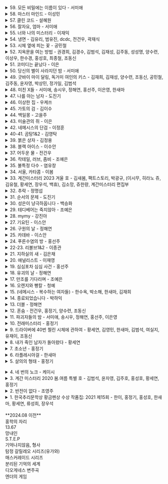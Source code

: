 <details><summary>
59. 모든 비밀에는 이름이 있다 - 서미애
</summary>&emsp;

> 현실감있는 감정선
</details>


<details><summary>
58. 마스터 마인드 - 이성민
</summary>

> 액션스릴러, 빌런, 박진감 넘치는 영화같은
</details>


<details><summary>
57. 클린 코드 - 설혜원
</summary>

> 재미는 있으나 임팩트는 없었다.
</details>


<details><summary>
56. 잘자요, 엄마 - 서미애
</summary>

> 어떤 환경과 삶이 살인마를 만드는지에 대해 심리해부가 인상적
</details>


<details><summary>
55. 너와 나의 미스터리 - 이재익
</summary>

> 구성이 너무 좋아서 끊김없이 마음을 움직이는 굉장히 좋은 작품
</details>


<details><summary>
54. 냉면 - 김유리, 범유진, dcdc, 전건우, 곽재식
</summary>

> 냉면으로 특이한 기분을 느낄 수 있다. 마지막 파인애플 냉면은 한번쯤 먹어보고 싶다.
</details>


<details><summary>
53. 시체 옆에 피는 꽃 - 공민철
</summary>

> 이야기가 매끄럽고 계속 읽고 싶게 만듬. 흡입력 있는 스토리가 없으면 중도에 그만두거나 마지막 반전을 기대하게 되는데 스토리가 재밌으니 반은 먹고 들어감.
</details>

<details><summary>
52. 지옥문을 여는 방법 - 권경희, 김경수, 김범석, 김재성, 김주동, 성성명, 양수련, 이상우, 한수경, 홍성호, 최종철, 조동신
</summary>

> 무난했다. 이 때도 좋은 추리 작품들이 꽤 많았다는 것을 알게되었고, 일찍 알았다면 더 좋지 않았을까 하고 생각함
</details>


<details><summary>
51. 코미디는 끝났다 - 이은
</summary>

> 작품속으로 들어간 듯한 착각이 들 정도로 생생한 묘사와 심리적 공포가 소름이 돋고 눈을 뗄 수 없었다.
</details>


<details><summary>
50. 당신의 별이 사라지던 밤 - 서미애
</summary>

> 가족을 잃은 슬픔을 주인공을 통해 처절하게 느낄 수 있었다. 내용이 부드럽게 진행되어 순식간에 읽혔다. 마지막 반전도 좋았음.
</details>


<details><summary>
49. 굿바이 마이 달링, 독거미 여인의 키스 - 김재희, 김재성, 양수련, 조동신, 공민철, 김주동, 윤자영, 박상민, 정가일, 김범석
</summary>

> 추리마을을 배경으로 그 안에서 벌어지는 일들을 여러 작가를 통해 풀어나가 특색있다. 깊게 인상남는 작품은 없었지만 재미는 있음.
</details>


<details><summary>
48. 미친 X들 - 서미애, 송시우, 정해연, 홍선주, 이은영, 한새마
</summary>

> 가볍게 단숨에 읽을 수 있고 현실에 대한 묘사와 풍자, 상상력이 돋보이는 괜찮은 단편집.
</details>


<details><summary>
47. 나를 아는 남자 - 도진기
</summary>

> 때론 사소한 가능성이 실마리가 되기도 한다. 흐름이 지루하지 않았고 결말부분에 생각해둔 추리가 다 빗나가서 허탈했다. 다음편 계속.
</details>


<details><summary>
46. 이상한 집 - 우케쓰
</summary>

> 집 설계도에 숨겨진 비밀은 흥미를 일으키기에 충분했다. 뒤로갈수록 짧은 분량인데도 더 복잡해지는 구성원들과 힘빠지는 전개가 아쉽다.
</details>


<details><summary>
45. 가토의 검 - 김이수
</summary>

> 사람은 쉽게 변하지 않는다는 사실을 다시금 깨닫게 되었다. 욕망, 폭력, 정치, 이기심, 자기애를 한 인물을 통해 탁월하게 드러냈다.
</details>


<details><summary>
44. 백일몽 - 고을주
</summary>

> 계속 파고들며 하나씩 발견해가는 과정에서 희열감 비슷한 것을 느꼈고 문체가 적응될 때쯤부터 순식간에 마지막 페이지를 볼 수 있음.
</details>


<details><summary>
43. 미술관의 쥐 - 이은
</summary>

> 미술 관련이라 어려울 것이란 예상을 깸. 쉽게 설명한 유익한 정보와 함께 예술에 대해 깊게 생각해 볼 수 있음.
</details>


<details><summary>
42. 네메시스의 단검 - 이정훈
</summary>

> 최면을 통한 범죄라 신선했다. 킬링타임용으로 손색없음.
</details>


<details><summary>
40-41. 곰탕1&2 - 김영탁
</summary>

> 시간여행 그리고 가족이라는 주제로 다양한 장르들을 합쳐놓음. 짧은 문장 구성은 읽는 맛이 있었고 따뜻한 마무리로 여운이 남음
</details>


<details><summary>
39. 붉은 상자 - 김정용
</summary>

> 직소퍼즐 조각처럼 점점 맞춰지는 이야기라 꽤 즐거웠다.
</details>


<details><summary>
38. 블랙 아이스 - 이수안
</summary>

> 스포츠카에 대해 자세하게 알 수 있었고 끝에 다다를수록 재밌어지나 앞부분이 지겨웠음.
</details>


<details><summary>
37. 어두운 물 - 전건우
</summary>

> 으스스한 분위기를 잘 살렸고 초반에 특히 공포스러웠다.
</details>


<details><summary>
36. 칵테일, 러브, 좀비 - 조예은
</summary>

> 읽는 내내 끝나지 않았으면 좋겠다고 생각했다. 특히 마지막 단편인 나이프는 정말 재밌었다.
</details>


<details><summary>
35. 불특정 다수 - 염유창
</summary>

> 지루한 부분 없었고, 재밌게 봄.
</details>


<details><summary>
34. 서울, 카타콤 - 이봄
</summary>

> 지상의 삶에 지쳐 한없이 내려간 후에야 평안을 되찾지만 그것도 다시 위협받는 상황, 희망 같은건 보이지 않음. 인간 내면의 심리를 잘 표현함.
</details>


<details><summary>
33. 계간미스터리 2023 겨울 호 - 김새봄, 팩트스토리, 박광규, (이시무, 히라노 쥬, 김유철, 황세연, 장우석, 백휴), 김소망, 쥬한량, 계간미스터리 편집부
</summary>

> **(아버지라는 이름으로)** 결말이 쉽게 예상되어 긴장감이 떨어짐

> **(회귀)** 가볍게 읽은 짧은 단편, 반전이 크진 않지만 잘 읽혀서 좋았음.

> **(뱀파이어 탐정)** 실제사건을 모티브로 꽤 감동적이었다.

> **(밥통)** 범인시점이라 현장감이 뛰어났고, 속도감 있게 읽힘

> **(고양이 탐정 주관식의 분투)** 마음 따뜻해지는 고양이 찾기

> **(탐정 박문수 - 성균관 살인사건 3)** 1,2 아직 안봄
</details>


<details><summary>
32. 추락 - 정명섭
</summary>

> 쌓아올린 과정은 좋았으나 마지막의 감동과 임팩트는 다소 약했다.
</details>


<details><summary>
31. 순서의 문제 - 도진기
</summary>

> 나온지 꽤 된 책이지만 요즘나온 책이라해도 손색없을 정도로 현대적인 문체와 논리적인 트릭으로 흡인력이 강했다. 다만 초반의 강렬함이 커서 뒤로갈수록 약간의 지루함이 있었다.
</details>


<details><summary>
30. 성은이 냥극하옵니다 - 백승화
</summary>

> 표지가 고양이라서 궁금해서 집었는데 난데없이 조선시대 이야기라 1차로 놀랐고, 고양이를 찾는 과정에서 추미스가 다 들어있었으며 몰입감이 높아지는 구성, 재밌었다.
</details>


<details><summary>
29. 테디베어는 죽지않아 - 조예은
</summary>

> 등장인물들의 케미가 좋았으나 유령이 심리적으로 공포스럽진 않아 아쉬웠다.
</details>


<details><summary>
28. mymy - 강진아
</summary>

> 재능에 대한 갈망, 열등감, 소문, 회피 등 인간사회의 특성을 잘 나타내었고, 그럼에도 꿋꿋이 살아가는 쓸쓸한 단면을 엿볼 수 있다.
</details>


<details><summary>
27. 기요틴 - 이스안
</summary>

> 남녀관계에 대한 이야기, 일상 이야기가 많아서 제 3자의 시선으로 지켜보는 재미가 있음.
</details>


<details><summary>
26. 구원의 날 - 정해연
</summary>

> 영화를 보는 듯한 느낌이 들었다. 적절한 반전 그리고 따뜻한 마무리
</details>


<details><summary>
25. 카데바 - 이스안
</summary>

> 빨려들어갈 듯한 서술로 이야기를 기묘하지만 따뜻하게 풀어나갔다. 전작인 기요틴도 기대된다.
</details>


<details><summary>
24. 푸른수염의 방 - 홍선주
</summary>

> 관점이 바뀔정도로 몰입해서 재밌게 봤다.
</details>


<details><summary>
22-23. 리볼브1&2 - 이종관
</summary>

> 갑자기 엉뚱하게 타임루프물이 되서 당황했다. 전개가 느리긴 했지만 수사묘사만큼은 현실적이었다.
</details>


<details><summary>
21. 지하실의 새 - 김은채
</summary>

> 새로 범죄현장을 보는게 특이했고, 꽤 잔인하고 무서웠다.
</details>


<details><summary>
20. 애널리스트 - 이재영
</summary>

> 무난했다. 말투나 설정이 좀 오글거렸지만 그걸 너무 키우지 않고 잘 마무리했다.
</details>


<details><summary>
19. 심심포차 심심 사건 - 홍선주
</summary>

> 모든게 범인을 잡아넣기 위한 계락이었음이 밝혀질 때 머리를 때리는 듯한 충격이 일었다.
</details>


<details><summary>
18. 유괴의 날 - 정해연
</summary>

> 반전도 꽤 있었고 스토리에 몰입해서 재밌게 봤다.
</details>


<details><summary>
17. 만조를 기다리며 - 조예은
</summary>

> 큰 반전도 없고 별 재미는 없었음
</details>


<details><summary>
16. 오렌지와 빵칼 - 청예
</summary>

> 통제와 자유에 관한 나의 과거를 관통하는 듯한 이야기, 따뜻한 울림이 되어 기억될 것이다.
</details>


<details><summary>
15. (네메시스 - 복수하는 여자들) - 한수옥, 박소해, 한새마, 김재희
</summary>

> 엄마가 된다는 것의 무거움을 알 수 있었다. 간접체험할 수 있어서 좋았다.
</details>


<details><summary>
14. 종료되었습니다 - 박하익
</summary>

> 처음엔 이 무슨 말같지도 않은 소린가 싶었는데 마지막을 보고 충격을 받고 납득하게 되었다. 엄청난 스토리다.
</details>


<details><summary>
13. 더블 - 정해연
</summary>

> 권력과 배신을 통해 보는 내내 긴장하게 만듬. 음 역시 사람은 단순히 믿을 수 없다는 것을 알게됨
</details>


<details><summary>
12. 혼숨 - 전건우, 홍정기, 양수련, 조동신
</summary>

> **(얼음땡)** 세계관이 이해가 안갔고, 무섭지도 않았다.

> **(혼숨)** 어릴 때 학교괴담보고 무서웠던 기억이 떠올랐다. 따라해보고 싶을 만큼  방법이 자세해서 현실감이 들었고, 아이스픽을 이용한 부분도 좋았다.

> **(야, 놀자!)** 잔잔한 힐링물, 긴박함 없이 가끔은 이런 스토리도 괜찮은 듯.

> **(불망비)** 마지막까지의 과정이 너무 지루했다.
</details>


<details><summary>
11. 파괴자들의 밤 - 서미애, 송시우, 정해연, 홍선주, 이은영
</summary>

> **(죽일 생각은 없었어)** 경쾌하게 살인을 하는 주인공이 마음에 들었다.

> **(알렉산드리아의 거울)** 과몰입이 만든 정체성, 가장 잔인한 것은 생각하지 않는 것.

> **(좋아서가 아냐)** 끝까지 집중해서 봤다. 뒤집어서 생각하는 게 이렇게 재밌을 수 있구나 하고 느꼈음.

> **(나뭇가지가 있었어)** 착취를 다룸. 교수와 연구원들이 나오고 적나라한 묘사에 등장인물들 처럼 마음이 착잡했다. 그저 완벽한 계획에 박수를..

> **(사일런트 디스코)** 역할의 굴레, 그리고 초점과 방향을 잃은 반복적 세계에서 인간은 인간성을 논할 수 있을까. 텍스트를 보는 내내 꿈꾸는 듯 느껴졌다. 환상문학의 매력이 고스란히 전해졌다. 
</details>



<details><summary>
10. 전래미스터리 - 홍정기
</summary>

> **(콩쥐살인사건)** 재밌고 살짝 잔인함. 보이는게 다가 아니었다! 판타지스러운 물건들이 나오지만 잘 어울렸다.

> **(나무꾼의 대위기)** 덫에 걸린 위기의 나무꾼이 겪는 무서운 하루. 막장드라마 만큼 흥미진진하다.

> **(살인귀 vs 식인귀)** 헉.. 매우 잔인했다. 식인귀 때는 끔찍해서 소름이 돋았고 살인귀가 슬래셔물 찍을 땐 광기가 그대로 전해졌다. 다음편이 기대된다.

> **(연쇄 도살마)** 꿈과 희망이 없어서 참혹했다. 설정이 재밌었음.

> **(스위치)** 교환이라는 주제로 끝나고도 생각할 게 많은 이야기
</details>


<details><summary>
9. 드라이버에 40번 찔린 시체에 관하여 - 황세연, 김영민, 한새마, 김범석, 여실지, 유재이, 조동신
</summary>

> **(40원)** 약간 과하긴 했지만 40원으로 이렇게 흥미진진한 스토리가 나올 수 있다니.. 숨가쁜 전개와 복선이 좋았음.

> **(40피트 건물 괴사건)** 논리적으로 추리를 펼치는 등장인물들과 같이 추리해보는 재미가 있었다.

> **(40개의 뼈)** 책임과 상실에 대한 감정 묘사가 강렬했고, 슬펐다. 마지막에 의외의 사실을 알게되서 놀랐다!

> **(드라이버에 40번 찔린 시체에 관하여)** 추리문제 형식이어서 독특했다. 큰 반전은 없었고, 예상했던 범인이었다.

> **(40일)** 이용하고 이용당하는 무난한 내용이었다.

> **(40선: 영혼을 죽이는 선)** 내용이 너무 슬펐고, 뉴스에서나 접하던 현실을 비록 가상이지만 가까이서 볼 수 있어서 그러한 사건이 더 안타깝게 느껴졌다.

> **(알리바바와 40인의 도적)** 탄탄하지 않은 스토리에 결말도 급하게 끝낸느낌
</details>


<details><summary>
8. 내가 죽인 남자가 돌아왔다 - 황세연
</summary>

> 범죄 없는 마을이란 타이틀을 지키기 위한 마을 주민 각자의 노력과 그것들이 모여 만들어내는 기막힌 범죄 그리고 몇 번을 뒤집는 반전이 인상적임. 정말 탄탄한 스토리라 감탄하면서 마지막 페이지를 덮었다.
</details>


<details><summary>
7. 초소년 - 홍정기
</summary>

> **(추적=코난을 찾아라)** 리뷰함

> **(소음)** 치밀한 트릭을 하나씩 추리해내는 아이들을 보는 게 뭔가 가슴벅찼다.

> **(상흔)** 순수함이 돋보였고, 일상적인 내용이라 더 정감이 갔다. 읽다보니 어느새 끝

> **(토끼)** 여러가지 추리가 흥미로웠다 특히 갑자기 공포물로 바뀌는 게 재밌었다.

> **(코난)** 우정이 시작된 계기, 흐뭇하게 지켜봄.

> **(꼬마)** 귀신을 보는 꼬마와 이후 벌어지는 예언과도 같은 미스터리한 일들이 공포를 준다. 오싹하다.

> **총평:** 어릴 때 주변을 보면 마냥 순수하지는 않았다. 미화된 부분이 상당하다. 하지만 그 때만의 즐거움이 있었다. 탐정단을 결성한 아이들을 보면서  그들의 눈으로 다시 어릴 때로 돌아간 기분을 느꼈다. 소중한 기억으로 남을 것 같다.
</details>


<details><summary>
6. 라플레시아걸 - 한새마
</summary>

> 밀실 살인보단 살인 후 밀실이라는 말에 고개를 끄덕였다. 전반적으로 가라앉은 분위기라 살짝 지루한 감이 있었음에도 라플레시아의 숨겨진 의미, 사이비, 마약 등 흥미로운 요소들이 잘 어우러져 끝까지 몰입할 수 있었다. 잘 만든 영화같은 느낌이 들었다.
</details>


<details><summary>
5. 살의의 형태 - 홍정기
</summary>

> **(무구한 살의)** 계산된 무구함이 소름이었다.

> **(합리적 살의)** 휙휙 읽기 좋음

> **(보이지 않는 살의)** 꽤 특이한 반전이라 오.. 하면서 봤다.

> **(백색살의)** 리뷰함

> **(영광의 살의)** 큭큭 영광스런 데스코미디

> **(시기의 살의)** 이런 킬러도 있구나 싶었다. 볼만했음. </details>


<details><summary>
4. 네 번의 노크 - 케이시
</summary>

> 특이하게 집 호수로 모든걸 설명함. 이것도 기억못하다니 난 바보인가 싶다가 나중되면 숫자만 봐도 떠오름. 재미도 있었지만 교훈적이면서 꽤 여운이 남았음.
</details>


<details><summary>
3. 계간 미스터리 2020 봄.여름 특별 호 - 김범석, 윤자영, 김주호, 홍성호, 황세연, 홍정기
</summary>

> **(범인은 한 명이다)** 여기서 큰 반전이 나올 수 있을까 싶었는데 예상대로 조금 뻔한 스토리였음.동기가 단순하고 납득이 잘 안됨.

> **(국선변호인의 최종 변론)** 범행 동기가 충분하지 않음. 분명 더 나은 길이 있었기 때문에 의문이 들었다.

> **(미니멀 라이프)** 무난하게 보기 좋은 탐정&조수 소설. 조수가 다했다.

> **(용서)** 생각 없이 읽기 좋은 휴먼드라마였다. 마무리가 나쁘지 않았다.

> **(인생의 무게)** 복선 그리고 눈에 보일듯 말듯한 반전이 절묘하게 조합해 재밌는 연출이 되었다.

> **(백색살의)** 불에 타죽은 시체가 미스테리 했고 반전도 무난했다. 일정 스탠스로 이야기가 흘러가서 중간부터 집중력이 흐려짐.
</details>


<details><summary>
2. 반전이 없다 - 조영주
</summary>

> 안면인식장애를 가진 형사와 현장에 항상 마지막 '반전'이 뜯긴 추리소설을 두고 가는 연속(?)살인마를 쫓아가는 추리소설. 같은 장소를 반복적으로 다뤄 중간부터 살짝 지루한 느낌이 들었고 반전은 있었지만 크게 와닿진 않았다. 사소한 대화를 줄이고 반전의 핵심인물들의 과거를 넣어 좀 더 감정적으로 몰입하게끔 스토리를 넣었으면 더 자연스럽고 좋았을 것 같다.
</details>


<details><summary>
1. 한국추리문학상 황금펜상 수상 작품집: 2021 제15회 - 한이, 홍정기, 홍성호, 한새마, 황세연, 류성희, 장우석
</summary>

> **(긴하루)** 길고 어두운 하루를 살아내는 누군가를 관찰할 수 있었다. 현실의 우울함을 옮겨놓은 것 같았다. 이빨 묘사가 생생해서 조금 섬뜩했다.

> **(에덴의 아이들)** 탐정을 주인공으로 재밌게 풀어나갔음. 후편이 기대됨. 가볍게 읽기 좋았다.

> **(코난을 찾아라)** 이상하다 싶은 느낌은 있었는데 상상도 못한 반전이었다. 잔혹한 범인의 독백이 몰입감을 높였고 무서우면서도 웃음 포인트가 많아서 아주 재밌게 봤음.

> **(약육강식)** 캐릭터에 몰입이 잘 안되었고 내용이 재밌진 않았다.

> **(어떤 자살)** 기자와 대화체가 메인인 완성도 높은 추리소설은 처음 봤음. 이런 건 다 어떻게 아셨을까 싶은 디테일이 집중하게 만들고 사람마다 말투나 분위기가 찰떡이라 살아움직이는 느낌이었음. 갑자기 쏟아지는 반전에 어질어질한건 덤.

> **(고난도 살인)** 근미래, 메타버스가 배경이며 캐릭터에 입체감이 있었다. 가상과 현실의 괴리가 좋았다. 마지막은 아쉬웠다.

> **(튤립과 꽃삽, 접힌 우산)** 어딘가 이상한 엄마를 통해 읽는 사람의 심리 또한 미묘하게 뒤틈. 등장인물들의 덤덤함이 무서움을 배가함.

> **(공짜는 없다)** 죄책감이 어떻게 인생을 파괴하는지 주인공의 심리를 따라가며 겪어 볼 수 있었다.
</details>

<br>
**2024.08 이전**
<br>
홍학의 자리<br>
13.67<br>
망내인<br>
S.T.E.P<br>
기억나지않음, 형사<br>
탐정 갈릴레오 시리즈(유가와)<br>
매스커레이드 시리즈<br>
분리된 기억의 세계<br>
디오게네스 변주곡<br>
엔더의 게임<br>
